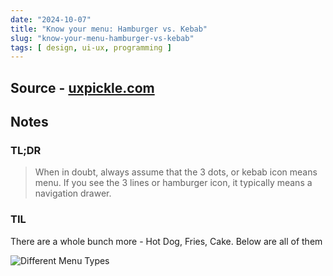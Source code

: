 ```yaml
---
date: "2024-10-07"
title: "Know your menu: Hamburger vs. Kebab"
slug: "know-your-menu-hamburger-vs-kebab"
tags: [ design, ui-ux, programming ]
---
```




## Source - [uxpickle.com][1]

## Notes

### TL;DR

> When in doubt, always assume that the 3 dots, or kebab icon means menu. If you see the 3 lines or hamburger icon, it typically means a navigation drawer.

### TIL

There are a whole bunch more - Hot Dog, Fries, Cake. Below are all of them

![Different Menu Types][2]



  [1]: https://uxpickle.com/know-your-menu-hamburger-vs-kebab/
  [2]: https://i.sstatic.net/OsXnO.png
